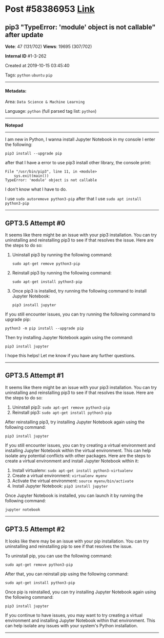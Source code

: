 
# Post \#58386953 [Link](https://stackoverflow.com/questions/58386953/)

## pip3 "TypeError: 'module' object is not callable" after update

**Vote**: 47 (131/702) **Views**: 19695 (307/702) 

**Internal ID** \#1-3-262

Created at 2019-10-15 03:45:40

Tags: `python` `ubuntu` `pip`

----------

#### Metadata:

Area: `Data Science & Machine Learning`

Language: `python` (full parsed tag list: `python`)

----------

**Notepad**


----------

I am new in Python, I wanna install Jupyter Notebook in my console I enter the following:

```
pip3 install --upgrade pip
```


after that I have a error to use pip3 install other library, the console print: 

```
File "/usr/bin/pip3", line 11, in <module>
    sys.exit(main())
TypeError: 'module' object is not callable
```


I don't know what I have to do. 

I use `sudo autoremove python3-pip` after that I use `sudo apt install python3-pip`


----------
        
## GPT3.5 Attempt \#0

It seems like there might be an issue with your pip3 installation. You can try uninstalling and reinstalling pip3 to see if that resolves the issue. Here are the steps to do so:

1. Uninstall pip3 by running the following command:

   ```
   sudo apt-get remove python3-pip
   ```

2. Reinstall pip3 by running the following command:

   ```
   sudo apt-get install python3-pip
   ```

3. Once pip3 is installed, try running the following command to install Jupyter Notebook:

   ```
   pip3 install jupyter
   ```

If you still encounter issues, you can try running the following command to upgrade pip:

```
python3 -m pip install --upgrade pip
```

Then try installing Jupyter Notebook again using the command:

```
pip3 install jupyter
```

I hope this helps! Let me know if you have any further questions.

--------

## GPT3.5 Attempt \#1

It seems like there might be an issue with your pip3 installation. You can try uninstalling and reinstalling pip3 to see if that resolves the issue. Here are the steps to do so:

1. Uninstall pip3: `sudo apt-get remove python3-pip`
2. Reinstall pip3: `sudo apt-get install python3-pip`

After reinstalling pip3, try installing Jupyter Notebook again using the following command:

`pip3 install jupyter`

If you still encounter issues, you can try creating a virtual environment and installing Jupyter Notebook within the virtual environment. This can help isolate any potential conflicts with other packages. Here are the steps to create a virtual environment and install Jupyter Notebook within it:

1. Install virtualenv: `sudo apt-get install python3-virtualenv`
2. Create a virtual environment: `virtualenv myenv`
3. Activate the virtual environment: `source myenv/bin/activate`
4. Install Jupyter Notebook: `pip3 install jupyter`

Once Jupyter Notebook is installed, you can launch it by running the following command:

`jupyter notebook`

--------

## GPT3.5 Attempt \#2

It looks like there may be an issue with your pip installation. You can try uninstalling and reinstalling pip to see if that resolves the issue. 

To uninstall pip, you can use the following command:

```
sudo apt-get remove python3-pip
```

After that, you can reinstall pip using the following command:

```
sudo apt-get install python3-pip
```

Once pip is reinstalled, you can try installing Jupyter Notebook again using the following command:

```
pip3 install jupyter
```

If you continue to have issues, you may want to try creating a virtual environment and installing Jupyter Notebook within that environment. This can help isolate any issues with your system's Python installation.

--------
